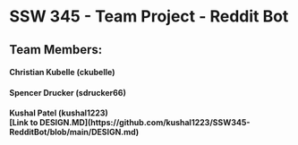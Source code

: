 # SSW 345 - Team Project - Reddit Bot

<h2>Team Members:

<h4> Christian Kubelle (ckubelle)
<h4> Spencer Drucker (sdrucker66)
<h4> Kushal Patel (kushal1223)
<br />
[Link to DESIGN.MD](https://github.com/kushal1223/SSW345-RedditBot/blob/main/DESIGN.md)
  
